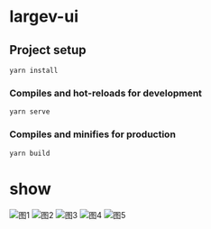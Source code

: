 # largev-ui

## Project setup
```
yarn install
```

### Compiles and hot-reloads for development
```
yarn serve
```

### Compiles and minifies for production
```
yarn build
```




# show

![图1](https://images.gitee.com/uploads/images/2021/1115/175052_022dc3f6_5250974.png "image-20211115174545821.png")
![图2](https://images.gitee.com/uploads/images/2021/1115/175105_c9fde57b_5250974.png "image-20211115174603232.png")
![图3](https://images.gitee.com/uploads/images/2021/1115/175119_0b077603_5250974.png "image-20211115174623776.png")
![图4](https://images.gitee.com/uploads/images/2021/1115/175132_ebf80762_5250974.png "image-20211115174642607.png")
![图5](https://images.gitee.com/uploads/images/2021/1115/175145_67e5aba8_5250974.png "image-20211115174710994.png")
